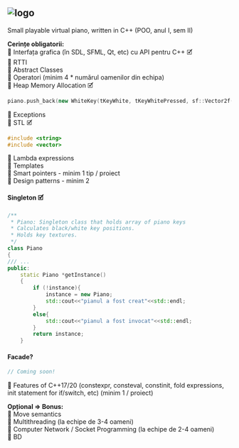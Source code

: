 ![logo](https://i.imgur.com/MJmaTHC.png)
---
Small playable virtual piano, written in C++ (POO, anul I, sem II)

**Cerințe obligatorii:**\
🎹 Interfața grafica (în SDL, SFML, Qt, etc) cu API pentru C++ 🗹\
🎹 RTTI\
🎹 Abstract Classes\
🎹 Operatori (minim 4 * numărul oamenilor din echipa)\
🎹 Heap Memory Allocation 🗹
```cpp
piano.push_back(new WhiteKey(tKeyWhite, tKeyWhitePressed, sf::Vector2f(pos, 280), "a"));
```
🎹 Exceptions\
🎹 STL 🗹
```cpp
#include <string>
#include <vector>
```
🎹 Lambda expressions\
🎹 Templates\
🎹 Smart pointers - minim 1 tip / proiect\
🎹 Design patterns - minim 2

#### Singleton 🗹
```cpp
/**
 * Piano: Singleton class that holds array of piano keys
 * Calculates black/white key positions.
 * Holds key textures.
 */
class Piano
{
/// ...
public:
    static Piano *getInstance()
    {
        if (!instance){
            instance = new Piano;
            std::cout<<"pianul a fost creat"<<std::endl;
        }
        else{
            std::cout<<"pianul a fost invocat"<<std::endl;
        }
        return instance;
    }
```

#### Facade?
```cpp
// Coming soon!
```
🎹 Features of C++17/20 (constexpr, consteval, constinit, fold expressions, init statement for if/switch, etc) (minim 1 / proiect)

**Opțional => Bonus:**\
🎹 Move semantics\
🎹 Multithreading (la echipe de 3-4 oameni)\
🎹 Computer Network / Socket Programming (la echipe de 2-4 oameni)\
🎹 BD
